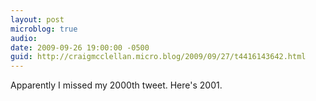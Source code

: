 ```yaml
---
layout: post
microblog: true
audio: 
date: 2009-09-26 19:00:00 -0500
guid: http://craigmcclellan.micro.blog/2009/09/27/t4416143642.html
---
```

Apparently I missed my 2000th tweet. Here's 2001.
